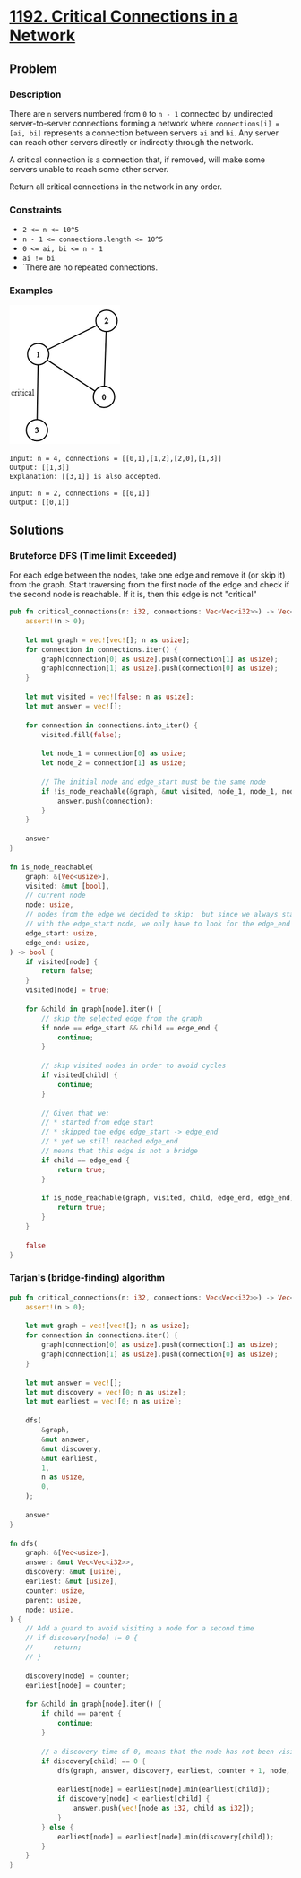 # [1192. Critical Connections in a Network](https://leetcode.com/problems/critical-connections-in-a-network/)

## Problem

### Description

There are `n` servers numbered from `0` to `n - 1` connected by undirected
server-to-server connections forming a network where `connections[i] = [ai, bi]`
represents a connection between servers `ai` and `bi`. Any server can reach
other servers directly or indirectly through the network.

A critical connection is a connection that, if removed, will make some servers
unable to reach some other server.

Return all critical connections in the network in any order.

### Constraints

* `2 <= n <= 10^5`
* `n - 1 <= connections.length <= 10^5`
* `0 <= ai, bi <= n - 1`
* `ai != bi`
* `There are no repeated connections.

### Examples

![image](resources/1192/ex1.png)

```text
Input: n = 4, connections = [[0,1],[1,2],[2,0],[1,3]]
Output: [[1,3]]
Explanation: [[3,1]] is also accepted.
```

```text
Input: n = 2, connections = [[0,1]]
Output: [[0,1]]
```

## Solutions

### Bruteforce DFS (Time limit Exceeded)

For each edge between the nodes, take one edge and remove it (or skip it) from
the graph. Start traversing from the first node of the edge and check if the
second node is reachable. If it is, then this edge is not "critical"

```rust
pub fn critical_connections(n: i32, connections: Vec<Vec<i32>>) -> Vec<Vec<i32>> {
    assert!(n > 0);

    let mut graph = vec![vec![]; n as usize];
    for connection in connections.iter() {
        graph[connection[0] as usize].push(connection[1] as usize);
        graph[connection[1] as usize].push(connection[0] as usize);
    }

    let mut visited = vec![false; n as usize];
    let mut answer = vec![];

    for connection in connections.into_iter() {
        visited.fill(false);

        let node_1 = connection[0] as usize;
        let node_2 = connection[1] as usize;

        // The initial node and edge_start must be the same node
        if !is_node_reachable(&graph, &mut visited, node_1, node_1, node_2) {
            answer.push(connection);
        }
    }

    answer
}

fn is_node_reachable(
    graph: &[Vec<usize>],
    visited: &mut [bool],
    // current node
    node: usize,
    // nodes from the edge we decided to skip:  but since we always start
    // with the edge_start node, we only have to look for the edge_end node
    edge_start: usize,
    edge_end: usize,
) -> bool {
    if visited[node] {
        return false;
    }
    visited[node] = true;

    for &child in graph[node].iter() {
        // skip the selected edge from the graph
        if node == edge_start && child == edge_end {
            continue;
        }

        // skip visited nodes in order to avoid cycles
        if visited[child] {
            continue;
        }

        // Given that we:
        // * started from edge_start
        // * skipped the edge edge_start -> edge_end
        // * yet we still reached edge_end
        // means that this edge is not a bridge
        if child == edge_end {
            return true;
        }

        if is_node_reachable(graph, visited, child, edge_end, edge_end) {
            return true;
        }
    }

    false
}
```

### Tarjan's (bridge-finding) algorithm

```rust
pub fn critical_connections(n: i32, connections: Vec<Vec<i32>>) -> Vec<Vec<i32>> {
    assert!(n > 0);

    let mut graph = vec![vec![]; n as usize];
    for connection in connections.iter() {
        graph[connection[0] as usize].push(connection[1] as usize);
        graph[connection[1] as usize].push(connection[0] as usize);
    }

    let mut answer = vec![];
    let mut discovery = vec![0; n as usize];
    let mut earliest = vec![0; n as usize];

    dfs(
        &graph,
        &mut answer,
        &mut discovery,
        &mut earliest,
        1,
        n as usize,
        0,
    );

    answer
}

fn dfs(
    graph: &[Vec<usize>],
    answer: &mut Vec<Vec<i32>>,
    discovery: &mut [usize],
    earliest: &mut [usize],
    counter: usize,
    parent: usize,
    node: usize,
) {
    // Add a guard to avoid visiting a node for a second time
    // if discovery[node] != 0 {
    //     return;
    // }

    discovery[node] = counter;
    earliest[node] = counter;

    for &child in graph[node].iter() {
        if child == parent {
            continue;
        }

        // a discovery time of 0, means that the node has not been visited yet
        if discovery[child] == 0 {
            dfs(graph, answer, discovery, earliest, counter + 1, node, child);

            earliest[node] = earliest[node].min(earliest[child]);
            if discovery[node] < earliest[child] {
                answer.push(vec![node as i32, child as i32]);
            }
        } else {
            earliest[node] = earliest[node].min(discovery[child]);
        }
    }
}
```
